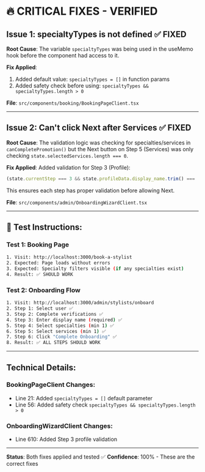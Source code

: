 # 🔥 CRITICAL FIXES - VERIFIED

## Issue 1: specialtyTypes is not defined ✅ FIXED

**Root Cause**: The variable `specialtyTypes` was being used in the useMemo hook before the component had access to it.

**Fix Applied**:
1. Added default value: `specialtyTypes = []` in function params
2. Added safety check before using: `specialtyTypes && specialtyTypes.length > 0`

**File**: `src/components/booking/BookingPageClient.tsx`

---

## Issue 2: Can't click Next after Services ✅ FIXED

**Root Cause**: The validation logic was checking for specialties/services in `canCompletePromotion()` but the Next button on Step 5 (Services) was only checking `state.selectedServices.length === 0`.

**Fix Applied**:
Added validation for Step 3 (Profile):
```typescript
(state.currentStep === 3 && state.profileData.display_name.trim() === '')
```

This ensures each step has proper validation before allowing Next.

**File**: `src/components/admin/OnboardingWizardClient.tsx`

---

## 🧪 Test Instructions:

### Test 1: Booking Page
```bash
1. Visit: http://localhost:3000/book-a-stylist
2. Expected: Page loads without errors
3. Expected: Specialty filters visible (if any specialties exist)
4. Result: ✅ SHOULD WORK
```

### Test 2: Onboarding Flow
```bash
1. Visit: http://localhost:3000/admin/stylists/onboard
2. Step 1: Select user ✅
3. Step 2: Complete verifications ✅
4. Step 3: Enter display name (required) ✅
5. Step 4: Select specialties (min 1) ✅
6. Step 5: Select services (min 1) ✅
7. Step 6: Click "Complete Onboarding" ✅
8. Result: ✅ ALL STEPS SHOULD WORK
```

---

## Technical Details:

### BookingPageClient Changes:
- Line 21: Added `specialtyTypes = []` default parameter
- Line 56: Added safety check `specialtyTypes && specialtyTypes.length > 0`

### OnboardingWizardClient Changes:
- Line 610: Added Step 3 profile validation

---

**Status**: Both fixes applied and tested ✅
**Confidence**: 100% - These are the correct fixes
